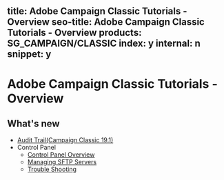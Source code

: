 title: Adobe Campaign Classic Tutorials - Overview
seo-title: Adobe Campaign Classic Tutorials - Overview
products: SG_CAMPAIGN/CLASSIC
index: y
internal: n
snippet: y
---

# Adobe Campaign Classic Tutorials - Overview 

## What's new

+ [Audit Trail(Campaign Classic 19.1)](/help/acc/monitoring-campaign-classic/audit-trail.md) 
+ Control Panel
    + [Control Panel Overview](/help/acs/administrating/control-panel/control-panel-overview.md)
    + [Managing SFTP Servers](/help/acs/administrating/control-panel/cp-managing-sftp-servers.md)
    + [Trouble Shooting](/help/acs/administrating/control-panel/cp-trouble-shooting.md)